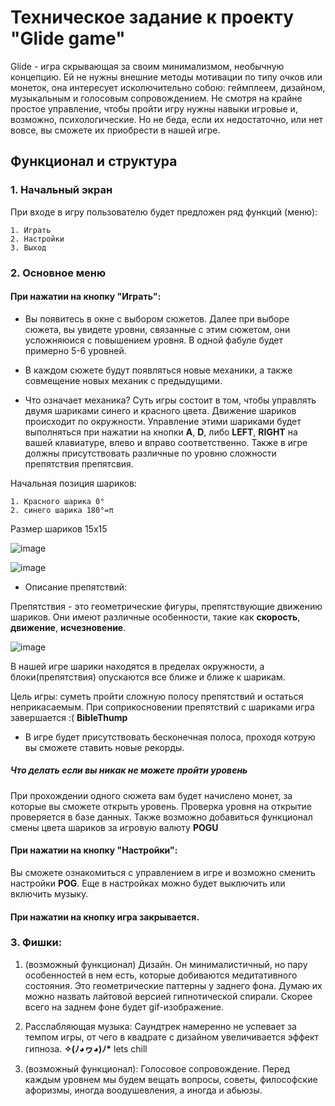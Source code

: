 # Техническое задание к проекту "Glide game"

Glide - игра скрывающая за своим минимализмом, необычную концепцию. Ей не нужны внешние методы мотивации по типу очков или монеток, она интересует исколючительно собою: геймплеем, дизайном, музыкальным и голосовым сопровождением. Не смотря на крайне простое управление, чтобы пройти игру нужны навыки игровые и, возможно, психологические. Но не беда, если их недостаточно, или нет вовсе, вы сможете их приобрести в нашей игре.


## Функционал и структура
### 1. Начальный экран
При входе в игру пользователю будет предложен ряд функций (меню):

    1. Играть
    2. Настройки
    3. Выход
    
### 2. Основное меню
#### При нажатии на кнопку "Играть":
* Вы появитесь в окне с выбором сюжетов. Далее при выборе сюжета, вы увидете уровни, связанные с этим сюжетом, они усложняюися с повышением уровня. В одной фабуле будет примерно 5-6 уровней.
    
* В каждом сюжете будут появляться новые механики, а также совмещение новых механик с предыдущими.

* Что означает механика? Суть игры состоит в том, чтобы управлять двумя шариками синего и красного цвета. Движение шариков происходит по окружности.
Управление этими шариками будет выполняться при нажатии на кнопки __A__, __D__, либо __LEFT__, __RIGHT__ на вашей клавиатуре, влево и вправо соответственно.
Также в игре должны присутствовать различные по уровню сложности препятствия препятсвия.

Начальная позиция шариков:

    1. Красного шарика 0°
    2. синего шарика 180°=π 

Размер шариков 15x15

![image](https://user-images.githubusercontent.com/74866695/147411079-1c05c0e6-5c1f-4c48-84f4-ae5902f92060.png)



![image](https://user-images.githubusercontent.com/74866695/147411155-032edf94-c9bb-4aff-9e31-baac4536c599.png)


* Описание препятствий:

Препятствия - это геометрические фигуры, препятствующие движению шариков. Они имеют различные особенности, такие как __скорость__, __движение__, __исчезновение__.

![image](https://user-images.githubusercontent.com/74866695/147411385-26c77f91-06ab-4e33-8821-ff0a7696708f.png)

В нашей игре шарики находятся в пределах окружности, а блоки(препятствия) опускаются все ближе и ближе к шарикам. 

Цель игры: суметь пройти сложную полосу препятствий и остаться неприкасаемым. При соприкосновении препятствий с шариками игра завершается :( __BibleThump__

* В игре будет присутствовать бесконечная полоса, проходя котрую вы сможете ставить новые рекорды.

##### Что делать если вы никак не можете пройти уровень

При прохождении одного сюжета вам будет начислено монет, за которые вы сможете открыть уровень. Проверка уровня на открытие проверяется в базе данных.
Также возможно добавиться функционал смены цвета шариков за игровую валюту __POGU__


#### При нажатии на кнопку "Настройки":

Вы сможете ознакомиться с управлением в игре и возможно сменить настройки __POG__.
Еще в настройках можно будет выключить или включить музыку.

#### При нажатии на кнопку игра закрывается.

### 3. Фишки:

1. (возможный функционал)
Дизайн. Он минималистичный, но пару особенностей в нем есть, которые добиваются медитативного состояния. Это геометрические паттерны у заднего фона. Думаю их можно назвать лайтовой версией гипнотической спирали.
Скорее всего на заднем фоне будет gif-изображение.

2. Расслабляющая музыка:
   Саундтрек намеренно не успевает за темпом игры, от чего в квадрате с дизайном увеличивается эффект гипноза.
    __✧(ﾉ◕ヮ◕)ﾉ*__ lets chill
    
3. (возможный функционал):
    Голосовое сопровождение. Перед каждым уровнем мы будем вещать вопросы, советы, философские афоризмы, иногда воодушевления, а иногда и абьюзы. 

